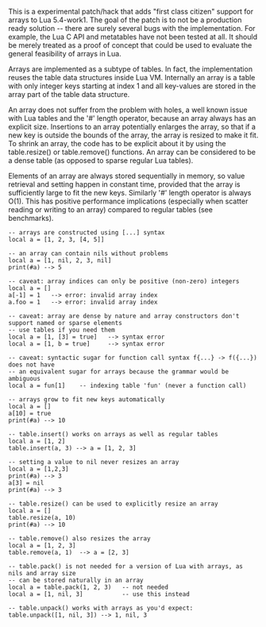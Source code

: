 This is a experimental patch/hack that adds "first class citizen" support for arrays to Lua 5.4-work1. The goal of the patch is to not be a production ready solution -- there are surely several bugs with the implementation. For example, the Lua C API and metatables have not been tested at all. It should be merely treated as a proof of concept that could be used to evaluate the general feasibility of arrays in Lua.

Arrays are implemented as a subtype of tables. In fact, the implementation reuses the table data structures inside Lua VM. Internally an array is a table with only integer keys starting at index 1 and all key-values are stored in the array part of the table data structure.

An array does not suffer from the problem with holes, a well known issue with Lua tables and the '#' length operator, because an array always has an explicit size. Insertions to an array potentially enlarges the array, so that if a new key is outside the bounds of the array, the array is resized to make it fit. To shrink an array, the code has to be explicit about it by using the table.resize() or table.remove() functions. An array can be considered to be a dense table (as opposed to sparse regular Lua tables). 

Elements of an array are always stored sequentially in memory, so value retrieval and setting happen in constant time, provided that the array is sufficiently large to fit the new keys. Similarly '#' length operator is always O(1). This has positive performance implications (especially when scatter reading or writing to an array) compared to regular tables (see benchmarks).

~~~~
-- arrays are constructed using [...] syntax
local a = [1, 2, 3, [4, 5]]

-- an array can contain nils without problems
local a = [1, nil, 2, 3, nil]
print(#a) --> 5

-- caveat: array indices can only be positive (non-zero) integers
local a = []
a[-1] = 1 	--> error: invalid array index
a.foo = 1 	--> error: invalid array index

-- caveat: array are dense by nature and array constructors don't support named or sparse elements
-- use tables if you need them
local a = [1, [3] = true]	--> syntax error
local a = [1, b = true]		--> syntax error

-- caveat: syntactic sugar for function call syntax f{...} -> f({...}) does not have
-- an equivalent sugar for arrays because the grammar would be ambiguous
local a = fun[1] 	-- indexing table 'fun' (never a function call)

-- arrays grow to fit new keys automatically
local a = []
a[10] = true
print(#a) --> 10

-- table.insert() works on arrays as well as regular tables
local a = [1, 2]
table.insert(a, 3) --> a = [1, 2, 3]

-- setting a value to nil never resizes an array
local a = [1,2,3]
print(#a) --> 3
a[3] = nil
print(#a) --> 3

-- table.resize() can be used to explicitly resize an array
local a = []
table.resize(a, 10)
print(#a) --> 10

-- table.remove() also resizes the array
local a = [1, 2, 3]
table.remove(a, 1)	--> a = [2, 3]

-- table.pack() is not needed for a version of Lua with arrays, as nils and array size 
-- can be stored naturally in an array
local a = table.pack(1, 2, 3)	-- not needed	
local a = [1, nil, 3]			-- use this instead

-- table.unpack() works with arrays as you'd expect:
table.unpack([1, nil, 3]) --> 1, nil, 3
~~~~
